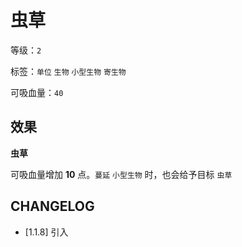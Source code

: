 # 虫草

等级：`2`

标签：`单位` `生物` `小型生物` `寄生物`

可吸血量：`40`

## 效果

**虫草**

可吸血量增加 **10** 点。`蔓延` `小型生物` 时，也会给予目标 `虫草`

## CHANGELOG

- [1.1.8] 引入
